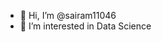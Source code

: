 - 👋 Hi, I’m @sairam11046
- 👀 I’m interested in Data Science

<!---
sairam11046/sairam11046 is a ✨ special ✨ repository because its `README.md` (this file) appears on your GitHub profile.
You can click the Preview link to take a look at your changes.
--->
